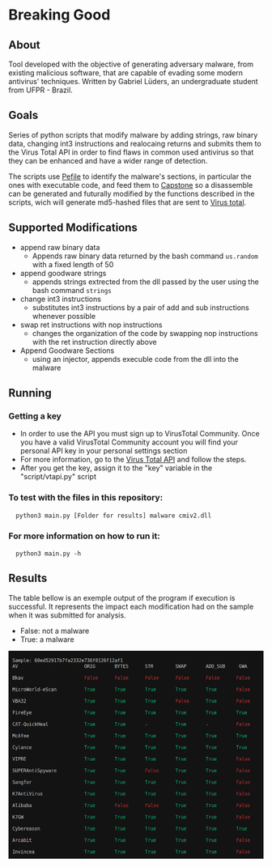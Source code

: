 # Breaking Good

## About
Tool developed with the objective of generating adversary malware, from existing malicious software, that are capable of evading some modern antivirus' techniques. Written by Gabriel Lüders, an undergraduate student from UFPR - Brazil.

## Goals

Series of python scripts that modify malware by adding strings, raw binary data, changing int3 instructions and realocaing returns and submits them to the Virus Total API in order to find flaws in common used antivirus so that they can be enhanced and have a wider range of detection.

The scripts use [Pefile](https://pypi.org/project/pefile/) to identify the malware's sections, in particular the ones with executable code, and feed them to [Capstone](http://www.capstone-engine.org/) so a disassemble can be generated and futurally modified by the functions described in the scripts, wich will generate md5-hashed files that are sent to [Virus total](https://www.virustotal.com/gui/home/upload).


## Supported Modifications
  - append raw binary data
    - Appends raw binary data returned by the bash command ```us.random``` with a fixed length of 50
  - append goodware strings
    - appends strings extrected from the dll passed by the user using the bash command ```strings```
  - change int3 instructions
    - substitutes int3 instructions by a pair of add and sub instructions whenever possible
  - swap ret instructions with nop instructions
    - changes the organization of the code by swapping nop instructions with the ret instruction directly above
  - Append Goodware Sections
    - using an injector, appends execuble code from the dll into the malware


## Running
### Getting a key
  - In order to use the API you must sign up to VirusTotal Community. Once you have a valid VirusTotal Community account you will find your personal API key in your personal settings section
  - For more information, go to the [Virus Total API](https://developers.virustotal.com/reference#getting-started) and follow the steps.
  - After you get the key, assign it to the "key" variable in the "script/vtapi.py" script 


### To test with the files in this repository:

```
  python3 main.py [Folder for results] malware cmiv2.dll
```

### For more information on how to run it: 

```
  python3 main.py -h
```

## Results
  The table bellow is an exemple output of the program if execution is successful. It represents the impact each modification had on the sample when it was submitted for analysis.
  
  - False: not a malware
  - True: a malware

 ![Alt text](./results.png "Example of a Detection Table")


